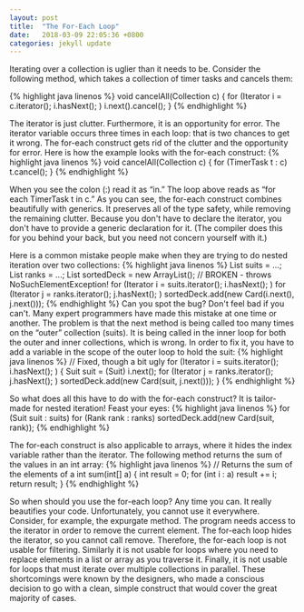 ```yaml
---
layout: post
title:  "The For-Each Loop"
date:   2018-03-09 22:05:36 +0800
categories: jekyll update
---
```


Iterating over a collection is uglier than it needs to be. Consider the following method, which takes a collection of timer tasks and cancels them:

{% highlight java linenos %}
void cancelAll(Collection<TimerTask> c) {
    for (Iterator<TimerTask> i = c.iterator(); i.hasNext(); )
        i.next().cancel();
}
{% endhighlight %}

The iterator is just clutter. Furthermore, it is an opportunity for error. The iterator variable occurs three times in each loop: that is two chances to get it wrong. The for-each construct gets rid of the clutter and the opportunity for error. Here is how the example looks with the for-each construct:
{% highlight java linenos %}
void cancelAll(Collection<TimerTask> c) {
    for (TimerTask t : c)
        t.cancel();
}
{% endhighlight %}

When you see the colon (:) read it as “in.” The loop above reads as “for each TimerTask t in c.” As you can see, the for-each construct combines beautifully with generics. It preserves all of the type safety, while removing the remaining clutter. Because you don't have to declare the iterator, you don't have to provide a generic declaration for it. (The compiler does this for you behind your back, but you need not concern yourself with it.)

Here is a common mistake people make when they are trying to do nested iteration over two collections:
{% highlight java linenos %}
	List suits = ...;
    List ranks = ...;
    List sortedDeck = new ArrayList();
	// BROKEN - throws NoSuchElementException!
    for (Iterator i = suits.iterator(); i.hasNext(); )
        for (Iterator j = ranks.iterator(); j.hasNext(); )
            sortedDeck.add(new Card(i.next(), j.next()));
{% endhighlight %}
Can you spot the bug? Don't feel bad if you can't. Many expert programmers have made this mistake at one time or another. The problem is that the next method is being called too many times on the “outer” collection (suits). It is being called in the inner loop for both the outer and inner collections, which is wrong. In order to fix it, you have to add a variable in the scope of the outer loop to hold the suit:
{% highlight java linenos %}
	// Fixed, though a bit ugly
for (Iterator i = suits.iterator(); i.hasNext(); ) {
    Suit suit = (Suit) i.next();
    for (Iterator j = ranks.iterator(); j.hasNext(); )
        sortedDeck.add(new Card(suit, j.next()));
}
{% endhighlight %}

So what does all this have to do with the for-each construct? It is tailor-made for nested iteration! Feast your eyes:
{% highlight java linenos %}
	for (Suit suit : suits)
    for (Rank rank : ranks)
        sortedDeck.add(new Card(suit, rank));
{% endhighlight %}

The for-each construct is also applicable to arrays, where it hides the index variable rather than the iterator. The following method returns the sum of the values in an int array:
{% highlight java linenos %}
	// Returns the sum of the elements of a
int sum(int[] a) {
    int result = 0;
    for (int i : a)
        result += i;
    return result;
}
{% endhighlight %}

So when should you use the for-each loop? Any time you can. It really beautifies your code. Unfortunately, you cannot use it everywhere. Consider, for example, the expurgate method. The program needs access to the iterator in order to remove the current element. The for-each loop hides the iterator, so you cannot call remove. Therefore, the for-each loop is not usable for filtering. Similarly it is not usable for loops where you need to replace elements in a list or array as you traverse it. Finally, it is not usable for loops that must iterate over multiple collections in parallel. These shortcomings were known by the designers, who made a conscious decision to go with a clean, simple construct that would cover the great majority of cases.
